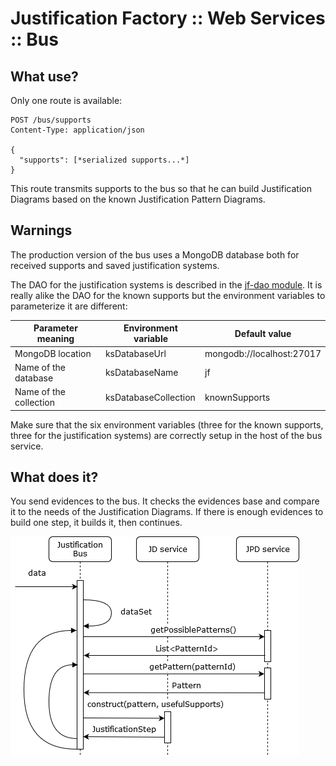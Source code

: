 # Justification Factory :: Web Services :: Bus

## What use?

Only one route is available:

```
POST /bus/supports
Content-Type: application/json

{
  "supports": [*serialized supports...*]
}
```

This route transmits supports to the bus so that he can build Justification Diagrams based on the known Justification Pattern Diagrams.

## Warnings

The production version of the bus uses a MongoDB database both for received supports and saved justification systems.

The DAO for the justification systems is described in the [jf-dao module](../../jf-dao).
It is really alike the DAO for the known supports but the environment variables to parameterize it are different:

| Parameter meaning      | Environment variable | Default value             |
|------------------------|----------------------|---------------------------|
| MongoDB location       | ksDatabaseUrl        | mongodb://localhost:27017 |
| Name of the database   | ksDatabaseName       | jf                        |
| Name of the collection | ksDatabaseCollection | knownSupports             |

Make sure that the six environment variables (three for the known supports, three for the justification systems) are correctly setup in the host of the bus service.

## What does it?

You send evidences to the bus. It checks the evidences base and compare it to the needs of the Justification Diagrams.
If there is enough evidences to build one step, it builds it, then continues.

![sequence diagram](docs/sequence-diag.png)

